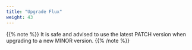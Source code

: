```yaml
---
title: "Upgrade Flux"
weight: 43
---
```


{{% note %}}
It is safe and advised to use the latest PATCH version when upgrading to a
new MINOR version.
{{% /note %}}
